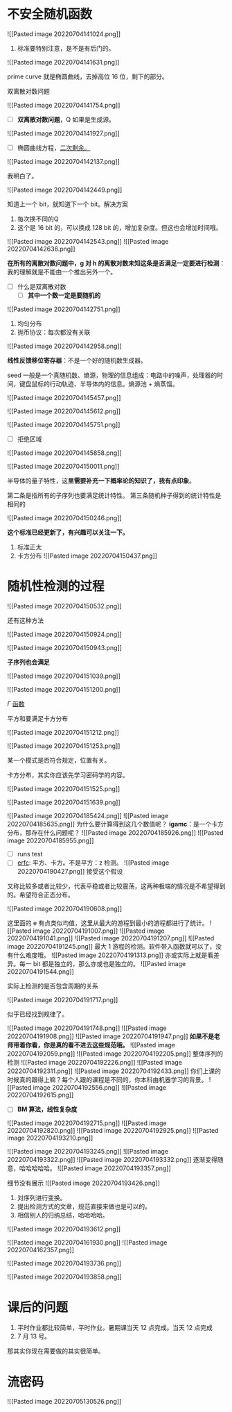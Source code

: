 # 不安全随机函数
![[Pasted image 20220704141024.png]]

1. 标准要特别注意，是不是有后门的。

![[Pasted image 20220704141631.png]]

prime curve 就是椭圆曲线，去掉高位 16 位，剩下的部分。

双离散对数问题

![[Pasted image 20220704141754.png]]

- [ ] **双离散对数问题**，Q 如果是生成源。

![[Pasted image 20220704141927.png]]

- [ ] 椭圆曲线方程，[二次剩余。](https://zh.wikipedia.org/wiki/%E4%BA%8C%E6%AC%A1%E5%89%A9%E4%BD%99)

![[Pasted image 20220704142137.png]]

我明白了。

![[Pasted image 20220704142449.png]]

知道上一个 bit，就知道下一个 bit。解决方案
1. 每次换不同的Q
2. 这个是 16 bit 的，可以换成 128 bit 的，增加复杂度。但这也会增加时间哦。

![[Pasted image 20220704142543.png]]
![[Pasted image 20220704142636.png]]

**在所有的离散对数问题中，g 对 h 的离散对数未知这条是否满足一定要进行检测**：我的理解就是不能由一个推出另外一个。

- [ ]  什么是双离散对数
	- [ ] **其中一个数一定是要随机的**

![[Pasted image 20220704142751.png]]

1. 均匀分布
2. 抛币协议：每次都没有关联

![[Pasted image 20220704142958.png]]

**线性反馈移位寄存器**：不是一个好的随机数生成器。

seed 一般是一个真随机数、熵源，物理的信息组成：电路中的噪声，处理器的时间，键盘鼠标的行动轨迹、半导体内的信息。熵源池 + 熵蒸馏。

![[Pasted image 20220704145457.png]]

![[Pasted image 20220704145612.png]]

![[Pasted image 20220704145751.png]]

- [ ] 拒绝区域

![[Pasted image 20220704145858.png]]

![[Pasted image 20220704150011.png]]

半导体的量子特性，这**里需要补充一下概率论的知识了，我有点印象**。

第二条是指所有的子序列也要满足统计特性。
第三条随机种子得到的统计特性是相同的

![[Pasted image 20220704150246.png]]

**这个标准已经更新了，有兴趣可以关注一下。**
1. 标准正太
2. 卡方分布
![[Pasted image 20220704150437.png]]

# 随机性检测的过程
![[Pasted image 20220704150532.png]]

还有这种方法

![[Pasted image 20220704150924.png]]

![[Pasted image 20220704150943.png]]

**子序列也会满足**

![[Pasted image 20220704151039.png]]

![[Pasted image 20220704151200.png]]

$\Gamma$ [函数](https://zh.m.wikipedia.org/zh-hans/%E4%B8%8D%E5%AE%8C%E5%85%A8%CE%93%E5%87%BD%E6%95%B8)

平方和要满足卡方分布

![[Pasted image 20220704151212.png]]

![[Pasted image 20220704151253.png]]

某一个模式是否符合规定，位置有关。

卡方分布，其实你应该先学习密码学的内容。

![[Pasted image 20220704151525.png]]

![[Pasted image 20220704151639.png]]

![[Pasted image 20220704185424.png]]
![[Pasted image 20220704185635.png]]
为什么要计算得到这几个数值呢？
**igamc**：是一个卡方分布，那存在什么问题呢？
![[Pasted image 20220704185926.png]]
![[Pasted image 20220704185955.png]]
- [ ] runs test
- [ ] [erfc](https://zh.m.wikipedia.org/zh-hans/%E8%AF%AF%E5%B7%AE%E5%87%BD%E6%95%B0): 平方、卡方。不是平方：z 检测。
![[Pasted image 20220704190427.png]]
接受这个假设

又称比较多或者比较少，代表平稳或者比较震荡，这两种极端的情况是不希望得到的。希望符合正态分布。

![[Pasted image 20220704190608.png]]

这里面的 e 有点类似均值，这里从最大的游程到最小的游程都进行了统计。
![[Pasted image 20220704191007.png]]
![[Pasted image 20220704191041.png]]
![[Pasted image 20220704191207.png]]
![[Pasted image 20220704191245.png]]
最大 1 游程的检测。软件带入函数就可以了，没有什么难度哦。
![[Pasted image 20220704191313.png]]
亦或实际上就是看差异。每一 bit 都是独立的，那么亦或也是独立的。
![[Pasted image 20220704191544.png]]

实际上检测的是否包含周期的关系

![[Pasted image 20220704191717.png]]

似乎已经找到规律了。

![[Pasted image 20220704191748.png]]
![[Pasted image 20220704191908.png]]
![[Pasted image 20220704191947.png]]
**如果不是老师带着你看，你是真的看不进去这些规范哦。**
![[Pasted image 20220704192059.png]]
![[Pasted image 20220704192205.png]]
整体序列的检测
![[Pasted image 20220704192226.png]]
![[Pasted image 20220704192311.png]]
![[Pasted image 20220704192433.png]]
你们上课的时候真的跟得上嘛？每个人跟的课程是不同的，你本科由机器学习的背景。
![[Pasted image 20220704192556.png]]
![[Pasted image 20220704192615.png]]

- [ ] **BM 算法，线性复杂度**

![[Pasted image 20220704192715.png]]
![[Pasted image 20220704192820.png]]
![[Pasted image 20220704192925.png]]
![[Pasted image 20220704193210.png]]


![[Pasted image 20220704193245.png]]
![[Pasted image 20220704193322.png]]
![[Pasted image 20220704193332.png]]
逐渐变得随意，哈哈哈哈哈。
![[Pasted image 20220704193357.png]]

细节没有展示
![[Pasted image 20220704193426.png]]
1. 对序列进行变换。
2. 提出检测方式的文章，规范直接来做也是可以的。
3. 相信别人的归纳总结，哈哈哈哈。

![[Pasted image 20220704193612.png]]

![[Pasted image 20220704161930.png]]
![[Pasted image 20220704162357.png]]

![[Pasted image 20220704193736.png]]

![[Pasted image 20220704193858.png]]


# 课后的问题
1. 平时作业都比较简单，平时作业。暑期课当天 12 点完成。当天 12 点完成
2. 7 月 13 号。

那其实你现在需要做的其实很简单。

# 流密码
![[Pasted image 20220705130526.png]]

